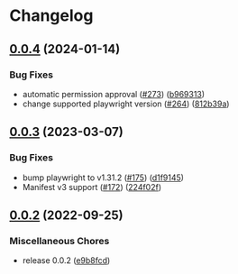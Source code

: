 # Changelog

## [0.0.4](https://github.com/ueokande/playwright-webextext/compare/v0.0.3...v0.0.4) (2024-01-14)

### Bug Fixes

* automatic permission approval ([#273](https://github.com/ueokande/playwright-webextext/issues/273)) ([b969313](https://github.com/ueokande/playwright-webextext/commit/b969313eee69fd990dc5843e2e793608d92143af))
* change supported playwright version ([#264](https://github.com/ueokande/playwright-webextext/issues/264)) ([812b39a](https://github.com/ueokande/playwright-webextext/commit/812b39a89488f2d58f80b332ef57fd123d12accf))


## [0.0.3](https://github.com/ueokande/playwright-webextext/compare/v0.0.2...v0.0.3) (2023-03-07)

### Bug Fixes

* bump playwright to v1.31.2 ([#175](https://github.com/ueokande/playwright-webextext/issues/175)) ([d1f9145](https://github.com/ueokande/playwright-webextext/commit/d1f9145a3f47afd310276fbd198c1c96c08c166a))
* Manifest v3 support ([#172](https://github.com/ueokande/playwright-webextext/pull/172)) ([224f02f](https://github.com/ueokande/playwright-webextext/commit/224f02fb68e3125a9f0ee7cda3e4a2392c349f70))


## [0.0.2](https://github.com/ueokande/playwright-webextext/compare/v0.0.1...v0.0.2) (2022-09-25)

### Miscellaneous Chores

* release 0.0.2 ([e9b8fcd](https://github.com/ueokande/playwright-webextext/commit/e9b8fcde8ecf2798929ee231d7c526ba1dfa8935))
